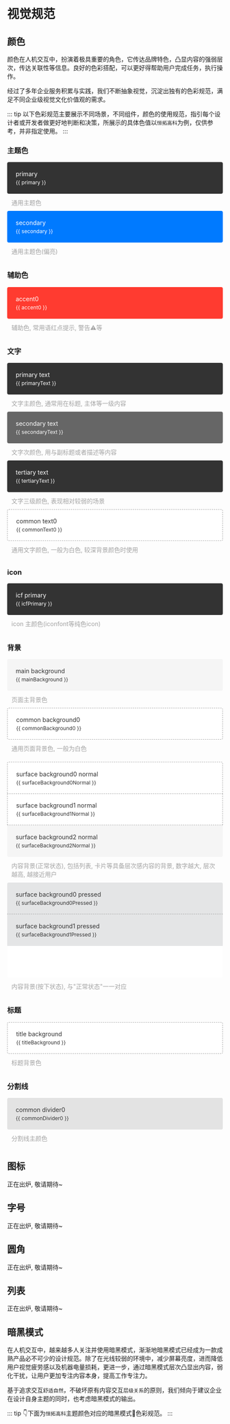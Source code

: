 # 视觉规范

## 颜色

颜色在人机交互中，扮演着极具重要的角色，它传达品牌特色，凸显内容的强弱层次，传达关联性等信息。良好的色彩搭配，可以更好得帮助用户完成任务，执行操作。

经过了多年企业服务积累与实践，我们不断抽象视觉，沉淀出独有的色彩规范，满足不同企业级视觉文化价值观的需求。

::: tip
以下色彩规范主要展示不同场景，不同组件，颜色的使用规范，指引每个设计者或开发者做更好地判断和决策，所展示的具体色值以`恒拓高科`为例，仅供参考，并非指定使用。
:::


<style type="text/css">

    .theme-color-box-group .theme-color-box {
        border-radius: 0px;
    }

    .theme-color-box-group .theme-color-box:first-child {
        border-radius: 4px 4px 0 0;
    }

    .theme-color-box-group .theme-color-box:last-child {
        border-radius: 0 0 4px 4px;
    }

    .theme-color-box {
        border-radius: 4px;
        padding-left: 20px;
        padding-right: 20px;
        height: 74px;
        box-sizing: border-box;
        
    }

    .theme-color-box-group .theme-color-box-border:first-child {
        border-bottom-width: 0;

    }
    .theme-color-box-border {
        border: 0.3px dashed #A3A3A3
    }

    .theme-color-info {
        color: #fff;
        font-size: 14px;
        position: relative;
        top: 50%;
        transform: translateY(-50%);
    }

    .theme-color-value {
        font-size: 12px;
        color: #fff;
        padding-top: 4px
    }

    .theme-color-desc {
        font-size: 14px;
        padding: 10px;
        color: #A3A3A3;
    }



    :root {
        --primary: #333333;
        --secondary: #007AFF;
        --accent0: #FF3B30;
        --accent1: #333333;
        --primary-text: #333333;
        --secondary-text: #666666;
        --tertiary-text: #333333;
        --common-text0: #FFFFFF;
        --main-background: #F5F5F5;
        --title-background: #FFFFFF;
        --tabbar-background: #FFFFFF;
        --nav-shadow: #DDDDDD;
        --surface-background0-normal: #FFFFFF;
        --surface-background0-pressed: #E4E5E6;
        --surface-background1-normal: #FFFFFF;
        --surface-background1-pressed: #E4E5E6;
        --surface-background2-normal: #F5F5F5;
        --common-background0: #FFFFFF;
        --common-background1: #F5F5F5;
        --common-divider0: rgba(0, 0, 0, 0.1);
        --icf-primary: #333333;
        --button-background: #007AFF;
        --popup-background: #FFFFFF;
        --toast-background: #333333;
        --tabbar-item-unselected: #333333;
        --tabbar-item-selected: #007AFF;
        --tabbar-item-text-unselected: #333333;
        --tabbar-item-text-selected: #F12525;
        --search-background: #F5F5F5;
        --page-control-selected: #007AFF;
        --page-control-unselected: #F5F5F5;


    }



</style>


<script>
    
	function themeColor(color) {
        return getComputedStyle(document.documentElement).getPropertyValue(color)
    }
    

    export default {
    data () {
        return {
            primary: themeColor('--primary'),
            secondary: themeColor('--secondary'),
            accent0: themeColor('--accent0'),
            accent1: themeColor('--accent1'),
            primaryText: themeColor('--primary-text'),
            secondaryText: themeColor('--secondary-text'),
            tertiaryText: themeColor('--tertiary-text'),
            commonText0: themeColor('--common-text0'),
            icfPrimary: themeColor('--icf-primary'),
            mainBackground: themeColor('--main-background'),
            commonBackground0: themeColor('--common-background0'),
            commonBackground1: themeColor('--common-background1'),
            titleBackground: themeColor('--title-background'),
            surfaceBackground0Normal: themeColor('--surface-background0-normal'),
            surfaceBackground0Pressed: themeColor('--surface-background0-pressed'),
            surfaceBackground1Normal: themeColor('--surface-background1-normal'),
            surfaceBackground1Pressed: themeColor('--surface-background1-pressed'),
            surfaceBackground2Normal: themeColor('--surface-background2-normal'),
            commonDivider0: themeColor('--common-divider0'),
        }
    }


}


    
</script> 


 ### 主题色


<div id="w6s-theme"  class="el-row" style="margin-left: -6px; margin-right: -6px; margin-top: 12px">
    <div  class="el-col el-col-6" style="padding-left: 6px; padding-right: 6px;">
        <div class="theme-color-box" style="background-color: var(--primary)">
            <div class="theme-color-info">
                primary
                <div class="theme-color-value">{{ primary }} </div>
            </div>
        </div>
        <div class="theme-color-desc">通用主题色</div>
    </div>
    <div  class="el-col el-col-6" style="padding-left: 6px; padding-right: 6px;">
        <div class="theme-color-box" style="background-color: var(--secondary)">
            <div class="theme-color-info">
                secondary
                <div class="theme-color-value">{{ secondary }} </div>
            </div>
        </div>
        <div class="theme-color-desc">通用主题色(偏亮)</div>
    </div>
</div>

### 辅助色
<div id="w6s-theme"  class="el-row" style="margin-left: -6px; margin-right: -6px; margin-top: 12px">
    <div  class="el-col el-col-6" style="padding-left: 6px; padding-right: 6px;">
        <div class="theme-color-box" style="background-color: var(--accent0)">
            <div class="theme-color-info">
                accent0
                <div class="theme-color-value">{{ accent0 }} </div>
            </div>
        </div>
        <div class="theme-color-desc">辅助色, 常用语红点提示, 警告⚠️等</div>
    </div>
    
</div>

### 文字
<div id="w6s-theme"  class="el-row" style="margin-left: -6px; margin-right: -6px; margin-top: 12px">
    <div  class="el-col el-col-6" style="padding-left: 6px; padding-right: 6px;">
        <div class="theme-color-box" style="background-color: var(--primary-text)">
            <div class="theme-color-info">
                primary text
                <div class="theme-color-value">{{ primaryText }} </div>
            </div>
        </div>
        <div class="theme-color-desc">文字主颜色, 通常用在标题, 主体等一级内容</div>
    </div>
    <div  class="el-col el-col-6" style="padding-left: 6px; padding-right: 6px;">
        <div class="theme-color-box" style="background-color: var(--secondary-text)">
            <div class="theme-color-info">
                secondary text
                <div class="theme-color-value">{{ secondaryText }} </div>
            </div>
        </div>
        <div class="theme-color-desc">文字次颜色, 用与副标题或者描述等内容</div>
    </div>
    <div  class="el-col el-col-6" style="padding-left: 6px; padding-right: 6px;">
        <div class="theme-color-box" style="background-color: var(--tertiary-text)">
            <div class="theme-color-info">
                tertiary text
                <div class="theme-color-value">{{ tertiaryText }} </div>
            </div>
        </div>
        <div class="theme-color-desc">文字三级颜色, 表现相对较弱的场景</div>
    </div>
    <div  class="el-col el-col-6" style="padding-left: 6px; padding-right: 6px;">
        <div class="theme-color-box" style="background-color: var(--common-text0); color: #333333;  border: 0.3px dashed #A3A3A3">
            <div class="theme-color-info" style="color: #333333">
                common text0
                <div class="theme-color-value" style="color: #333333">{{ commonText0 }} </div>
            </div>
        </div>
        <div class="theme-color-desc">通用文字颜色, 一般为白色, 较深背景颜色时使用</div>
    </div>
</div>

### icon
<div id="w6s-theme"  class="el-row" style="margin-left: -6px; margin-right: -6px; margin-top: 12px">
    <div  class="el-col el-col-6" style="padding-left: 6px; padding-right: 6px;">
        <div class="theme-color-box" style="background-color: var(--icf-primary)">
            <div class="theme-color-info">
                icf primary
                <div class="theme-color-value">{{ icfPrimary }} </div>
            </div>
        </div>
        <div class="theme-color-desc">icon 主颜色(iconfont等纯色icon)</div>
    </div>
    
</div>

### 背景
<div id="w6s-theme"  class="el-row" style="margin-left: -6px; margin-right: -6px; margin-top: 12px">
    <div  class="el-col el-col-6" style="padding-left: 6px; padding-right: 6px;">
        <div class="theme-color-box" style="background-color: var(--main-background); ">
            <div class="theme-color-info" style="color: #333333">
                main background
                <div class="theme-color-value" style="color: #333333">{{ mainBackground }} </div>
            </div>
        </div>
        <div class="theme-color-desc">页面主背景色</div>
    </div>
    <div  class="el-col el-col-6" style="padding-left: 6px; padding-right: 6px;">
        <div class="theme-color-box" style="background-color: var(--common-background0);  border: 0.3px dashed #A3A3A3">
            <div class="theme-color-info" style="color: #333333">
                common background0
                <div class="theme-color-value" style="color: #333333">{{ commonBackground0 }} </div>
            </div>
        </div>
        <div class="theme-color-desc">通用页面背景色, 一般为白色</div>
    </div>
</div>

<div id="w6s-theme"  class="el-row" style="margin-left: -6px; margin-right: -6px; margin-top: 12px">
    <div  class="el-col el-col-6" style="padding-left: 6px; padding-right: 6px;">
        <div class="theme-color-box-group">
            <div class="theme-color-box theme-color-box-border" style="background-color: var(--surface-background0-normal); ">
                <div class="theme-color-info" style="color: #333333">
                    surface background0 normal
                    <div class="theme-color-value" style="color: #333333">{{ surfaceBackground0Normal }} </div>
                </div>
            </div>
            <div class="theme-color-box theme-color-box-border" style="background-color: var(--surface-background1-normal); ">
                <div class="theme-color-info" style="color: #333333">
                    surface background1 normal
                    <div class="theme-color-value" style="color: #333333">{{ surfaceBackground1Normal }} </div>
                </div>
            </div>
            <div class="theme-color-box" style="background-color: var(--surface-background2-normal); ">
                <div class="theme-color-info" style="color: #333333">
                    surface background2 normal
                    <div class="theme-color-value" style="color: #333333">{{ surfaceBackground2Normal }} </div>
                </div>
            </div>
        </div>
        <div class="theme-color-desc">内容背景(正常状态), 包括列表, 卡片等具备层次感内容的背景, 数字越大, 层次越高, 越接近用户</div>
    </div>
    <div  class="el-col el-col-6" style="padding-left: 6px; padding-right: 6px;">
        <div class="theme-color-box-group">
            <div class="theme-color-box" style="background-color: var(--surface-background0-pressed); border-bottom: 0.3px dashed #A3A3A3">
                <div class="theme-color-info" style="color: #333333">
                    surface background0 pressed
                    <div class="theme-color-value" style="color: #333333">{{ surfaceBackground0Pressed }} </div>
                </div>
            </div>
            <div class="theme-color-box" style="background-color: var(--surface-background1-pressed); ">
                <div class="theme-color-info" style="color: #333333">
                    surface background1 pressed
                    <div class="theme-color-value" style="color: #333333">{{ surfaceBackground1Pressed }} </div>
                </div>
            </div>
            <div class="theme-color-box" style="background-color: var(--surface-background1-normal); ">
            </div>
        </div>
        <div class="theme-color-desc">内容背景(按下状态), 与"正常状态"一一对应</div>
    </div>
</div>

### 标题
<div id="w6s-theme"  class="el-row" style="margin-left: -6px; margin-right: -6px; margin-top: 12px">
    <div  class="el-col el-col-6" style="padding-left: 6px; padding-right: 6px;">
        <div class="theme-color-box" style="background-color: var(--title-background);  border: 0.3px dashed #A3A3A3">
            <div class="theme-color-info" style="color: #333333">
                title background
                <div class="theme-color-value" style="color: #333333">{{ titleBackground }} </div>
            </div>
        </div>
        <div class="theme-color-desc">标题背景色</div>
    </div>
</div>

### 分割线
<div id="w6s-theme"  class="el-row" style="margin-left: -6px; margin-right: -6px; margin-top: 12px">
    <div  class="el-col el-col-6" style="padding-left: 6px; padding-right: 6px;">
        <div class="theme-color-box" style="background-color: var(--common-divider0);">
            <div class="theme-color-info" style="color: #333333">
                common divider0
                <div class="theme-color-value" style="color: #333333">{{ commonDivider0 }} </div>
            </div>
        </div>
        <div class="theme-color-desc">分割线主颜色</div>
    </div>
</div>


## 图标
正在出炉, 敬请期待~

## 字号

正在出炉, 敬请期待~

## 圆角

正在出炉, 敬请期待~

## 列表

正在出炉, 敬请期待~

## 暗黑模式

在人机交互中，越来越多人关注并使用暗黑模式，渐渐地暗黑模式已经成为一款成熟产品必不可少的设计规范。除了在光线较弱的环境中，减少屏幕亮度，进而降低用户视觉疲劳感以及机器电量损耗，更进一步，通过暗黑模式层次凸显出内容，弱化干扰，让用户更加专注内容本身，提高工作专注力。

基于追求交互`舒适自然`，不破坏原有内容交互`层级关系`的原则，我们倾向于建议企业在设计自身主题的同时，也考虑暗黑模式的输出。

::: tip
👇下面为`恒拓高科`主题颜色对应的暗黑模式色彩规范。
:::

<darkTheme />


